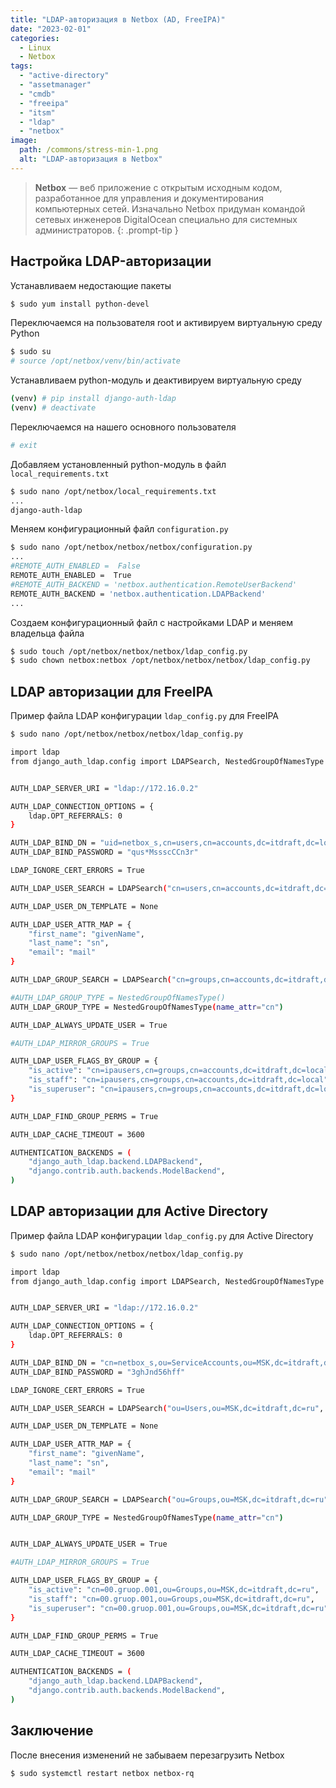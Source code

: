 ```yaml
---
title: "LDAP-авторизация в Netbox (AD, FreeIPA)"
date: "2023-02-01"
categories: 
  - Linux
  - Netbox
tags: 
  - "active-directory"
  - "assetmanager"
  - "cmdb"
  - "freeipa"
  - "itsm"
  - "ldap"
  - "netbox"
image:
  path: /commons/stress-min-1.png
  alt: "LDAP-авторизация в Netbox"
---
```


> **Netbox** — веб приложение с открытым исходным кодом, разработанное для управления и документирования компьютерных сетей. Изначально Netbox придуман командой сетевых инженеров DigitalOcean специально для системных администраторов.
{: .prompt-tip }

## Настройка LDAP-авторизации

Устанавливаем недостающие пакеты

```sh
$ sudo yum install python-devel
```

Переключаемся на пользователя root и активируем виртуальную среду Python

```sh
$ sudo su
# source /opt/netbox/venv/bin/activate
```

Устанавливаем python-модуль и деактивируем виртуальную среду

```sh
(venv) # pip install django-auth-ldap
(venv) # deactivate
```

Переключаемся на нашего основного пользователя

```sh
# exit
```

Добавляем установленный python-модуль в файл `local_requirements.txt`

```sh
$ sudo nano /opt/netbox/local_requirements.txt
...
django-auth-ldap
```

Меняем конфигурационный файл `configuration.py`

```sh
$ sudo nano /opt/netbox/netbox/netbox/configuration.py
...
#REMOTE_AUTH_ENABLED =  False
REMOTE_AUTH_ENABLED =  True
#REMOTE_AUTH_BACKEND = 'netbox.authentication.RemoteUserBackend'
REMOTE_AUTH_BACKEND = 'netbox.authentication.LDAPBackend'
...
```

Создаем конфигурационный файл с настройками LDAP и меняем владельца файла

```sh
$ sudo touch /opt/netbox/netbox/netbox/ldap_config.py
$ sudo chown netbox:netbox /opt/netbox/netbox/netbox/ldap_config.py
```

## LDAP авторизации для FreeIPA

Пример файла LDAP конфигурации `ldap_config.py` для FreeIPA

```sh
$ sudo nano /opt/netbox/netbox/netbox/ldap_config.py

import ldap
from django_auth_ldap.config import LDAPSearch, NestedGroupOfNamesType


AUTH_LDAP_SERVER_URI = "ldap://172.16.0.2"

AUTH_LDAP_CONNECTION_OPTIONS = {
    ldap.OPT_REFERRALS: 0
}

AUTH_LDAP_BIND_DN = "uid=netbox_s,cn=users,cn=accounts,dc=itdraft,dc=local"
AUTH_LDAP_BIND_PASSWORD = "qus*MssscCCn3r"

LDAP_IGNORE_CERT_ERRORS = True

AUTH_LDAP_USER_SEARCH = LDAPSearch("cn=users,cn=accounts,dc=itdraft,dc=local", ldap.SCOPE_SUBTREE, "(uid=%(user)s)")

AUTH_LDAP_USER_DN_TEMPLATE = None

AUTH_LDAP_USER_ATTR_MAP = {
    "first_name": "givenName",
    "last_name": "sn",
    "email": "mail"
}

AUTH_LDAP_GROUP_SEARCH = LDAPSearch("cn=groups,cn=accounts,dc=itdraft,dc=local", ldap.SCOPE_SUBTREE, "(objectClass=groupOfNames)")

#AUTH_LDAP_GROUP_TYPE = NestedGroupOfNamesType()
AUTH_LDAP_GROUP_TYPE = NestedGroupOfNamesType(name_attr="cn")

AUTH_LDAP_ALWAYS_UPDATE_USER = True

#AUTH_LDAP_MIRROR_GROUPS = True

AUTH_LDAP_USER_FLAGS_BY_GROUP = {
    "is_active": "cn=ipausers,cn=groups,cn=accounts,dc=itdraft,dc=local",
    "is_staff": "cn=ipausers,cn=groups,cn=accounts,dc=itdraft,dc=local",
    "is_superuser": "cn=ipausers,cn=groups,cn=accounts,dc=itdraft,dc=local"
}

AUTH_LDAP_FIND_GROUP_PERMS = True

AUTH_LDAP_CACHE_TIMEOUT = 3600

AUTHENTICATION_BACKENDS = (
    "django_auth_ldap.backend.LDAPBackend",
    "django.contrib.auth.backends.ModelBackend",
)
```

## LDAP авторизации для Active Directory

Пример файла LDAP конфигурации `ldap_config.py` для Active Directory

```sh
$ sudo nano /opt/netbox/netbox/netbox/ldap_config.py

import ldap
from django_auth_ldap.config import LDAPSearch, NestedGroupOfNamesType


AUTH_LDAP_SERVER_URI = "ldap://172.16.0.2"

AUTH_LDAP_CONNECTION_OPTIONS = {
    ldap.OPT_REFERRALS: 0
}

AUTH_LDAP_BIND_DN = "cn=netbox_s,ou=ServiceAccounts,ou=MSK,dc=itdraft,dc=ru"
AUTH_LDAP_BIND_PASSWORD = "3ghJnd56hff"

LDAP_IGNORE_CERT_ERRORS = True

AUTH_LDAP_USER_SEARCH = LDAPSearch("ou=Users,ou=MSK,dc=itdraft,dc=ru", ldap.SCOPE_SUBTREE, "(sAMAccountName=%(user)s)")

AUTH_LDAP_USER_DN_TEMPLATE = None

AUTH_LDAP_USER_ATTR_MAP = {
    "first_name": "givenName",
    "last_name": "sn",
    "email": "mail"
}

AUTH_LDAP_GROUP_SEARCH = LDAPSearch("ou=Groups,ou=MSK,dc=itdraft,dc=ru", ldap.SCOPE_SUBTREE, "(objectClass=group)")

AUTH_LDAP_GROUP_TYPE = NestedGroupOfNamesType(name_attr="cn")


AUTH_LDAP_ALWAYS_UPDATE_USER = True

#AUTH_LDAP_MIRROR_GROUPS = True

AUTH_LDAP_USER_FLAGS_BY_GROUP = {
    "is_active": "cn=00.gruop.001,ou=Groups,ou=MSK,dc=itdraft,dc=ru",
    "is_staff": "cn=00.gruop.001,ou=Groups,ou=MSK,dc=itdraft,dc=ru",
    "is_superuser": "cn=00.gruop.001,ou=Groups,ou=MSK,dc=itdraft,dc=ru"
}

AUTH_LDAP_FIND_GROUP_PERMS = True

AUTH_LDAP_CACHE_TIMEOUT = 3600

AUTHENTICATION_BACKENDS = (
    "django_auth_ldap.backend.LDAPBackend",
    "django.contrib.auth.backends.ModelBackend",
)
```

## Заключение

После внесения изменений не забываем перезагрузить Netbox

```sh
$ sudo systemctl restart netbox netbox-rq
```
